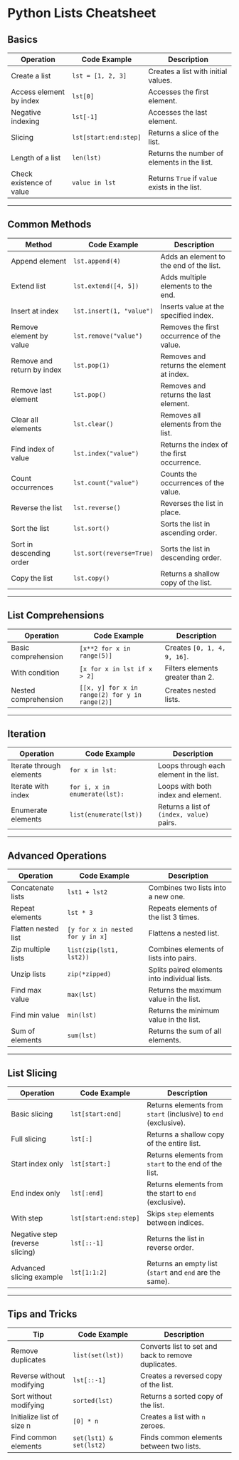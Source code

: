 # Python Lists Cheatsheet

## Basics
| **Operation**                  | **Code Example**                   | **Description**                                      |
|--------------------------------|-------------------------------------|----------------------------------------------------|
| Create a list                  | `lst = [1, 2, 3]`                  | Creates a list with initial values.               |
| Access element by index        | `lst[0]`                           | Accesses the first element.                       |
| Negative indexing              | `lst[-1]`                          | Accesses the last element.                        |
| Slicing                        | `lst[start:end:step]`              | Returns a slice of the list.                      |
| Length of a list               | `len(lst)`                         | Returns the number of elements in the list.       |
| Check existence of value       | `value in lst`                     | Returns `True` if `value` exists in the list.     |

---

## Common Methods
| **Method**                     | **Code Example**                   | **Description**                                      |
|--------------------------------|-------------------------------------|----------------------------------------------------|
| Append element                 | `lst.append(4)`                    | Adds an element to the end of the list.           |
| Extend list                    | `lst.extend([4, 5])`               | Adds multiple elements to the end.                |
| Insert at index                | `lst.insert(1, "value")`           | Inserts value at the specified index.             |
| Remove element by value        | `lst.remove("value")`              | Removes the first occurrence of the value.        |
| Remove and return by index     | `lst.pop(1)`                       | Removes and returns the element at index.         |
| Remove last element            | `lst.pop()`                        | Removes and returns the last element.             |
| Clear all elements             | `lst.clear()`                      | Removes all elements from the list.               |
| Find index of value            | `lst.index("value")`               | Returns the index of the first occurrence.        |
| Count occurrences              | `lst.count("value")`               | Counts the occurrences of the value.              |
| Reverse the list               | `lst.reverse()`                    | Reverses the list in place.                       |
| Sort the list                  | `lst.sort()`                       | Sorts the list in ascending order.                |
| Sort in descending order       | `lst.sort(reverse=True)`           | Sorts the list in descending order.               |
| Copy the list                  | `lst.copy()`                       | Returns a shallow copy of the list.               |

---

## List Comprehensions
| **Operation**                  | **Code Example**                   | **Description**                                      |
|--------------------------------|-------------------------------------|----------------------------------------------------|
| Basic comprehension            | `[x**2 for x in range(5)]`         | Creates `[0, 1, 4, 9, 16]`.                       |
| With condition                 | `[x for x in lst if x > 2]`        | Filters elements greater than 2.                  |
| Nested comprehension           | `[[x, y] for x in range(2) for y in range(2)]` | Creates nested lists.                             |

---

## Iteration
| **Operation**                  | **Code Example**                   | **Description**                                      |
|--------------------------------|-------------------------------------|----------------------------------------------------|
| Iterate through elements       | `for x in lst:`                    | Loops through each element in the list.           |
| Iterate with index             | `for i, x in enumerate(lst):`      | Loops with both index and element.                |
| Enumerate elements             | `list(enumerate(lst))`             | Returns a list of `(index, value)` pairs.         |

---

## Advanced Operations
| **Operation**                  | **Code Example**                   | **Description**                                      |
|--------------------------------|-------------------------------------|----------------------------------------------------|
| Concatenate lists              | `lst1 + lst2`                      | Combines two lists into a new one.                |
| Repeat elements                | `lst * 3`                          | Repeats elements of the list 3 times.             |
| Flatten nested list            | `[y for x in nested for y in x]`   | Flattens a nested list.                           |
| Zip multiple lists             | `list(zip(lst1, lst2))`            | Combines elements of lists into pairs.            |
| Unzip lists                    | `zip(*zipped)`                     | Splits paired elements into individual lists.     |
| Find max value                 | `max(lst)`                         | Returns the maximum value in the list.            |
| Find min value                 | `min(lst)`                         | Returns the minimum value in the list.            |
| Sum of elements                | `sum(lst)`                         | Returns the sum of all elements.                  |

---

## List Slicing
| **Operation**                  | **Code Example**       | **Description**                                     |
|--------------------------------|-------------------------|----------------------------------------------------|
| Basic slicing                  | `lst[start:end]`       | Returns elements from `start` (inclusive) to `end` (exclusive). |
| Full slicing                   | `lst[:]`               | Returns a shallow copy of the entire list.         |
| Start index only               | `lst[start:]`          | Returns elements from `start` to the end of the list. |
| End index only                 | `lst[:end]`            | Returns elements from the start to `end` (exclusive). |
| With step                      | `lst[start:end:step]`  | Skips `step` elements between indices.             |
| Negative step (reverse slicing)| `lst[::-1]`            | Returns the list in reverse order.                 |
| Advanced slicing example       | `lst[1:1:2]`           | Returns an empty list (`start` and `end` are the same). |

---

## Tips and Tricks
| **Tip**                        | **Code Example**                   | **Description**                                      |
|--------------------------------|-------------------------------------|----------------------------------------------------|
| Remove duplicates              | `list(set(lst))`                   | Converts list to set and back to remove duplicates.|
| Reverse without modifying      | `lst[::-1]`                        | Creates a reversed copy of the list.              |
| Sort without modifying         | `sorted(lst)`                      | Returns a sorted copy of the list.                |
| Initialize list of size n      | `[0] * n`                          | Creates a list with `n` zeroes.                   |
| Find common elements           | `set(lst1) & set(lst2)`            | Finds common elements between two lists.          |
